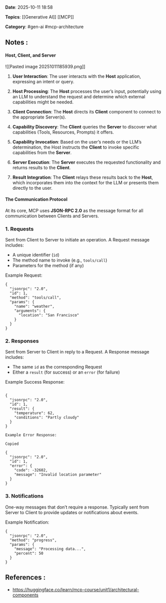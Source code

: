 **Date**: 2025-10-11 18:58

**Topics**: [[Generative AI]]  [[MCP]]

**Category**: #gen-ai #mcp-architecture

## Notes :

#### Host, Client, and Server

![[Pasted image 20251011185939.png]]

1. **User Interaction**: The user interacts with the **Host** application, expressing an intent or query.
    
2. **Host Processing**: The **Host** processes the user’s input, potentially using an LLM to understand the request and determine which external capabilities might be needed.
    
3. **Client Connection**: The **Host** directs its **Client** component to connect to the appropriate Server(s).
    
4. **Capability Discovery**: The **Client** queries the **Server** to discover what capabilities (Tools, Resources, Prompts) it offers.
    
5. **Capability Invocation**: Based on the user’s needs or the LLM’s determination, the Host instructs the **Client** to invoke specific capabilities from the **Server**.
    
6. **Server Execution**: The **Server** executes the requested functionality and returns results to the **Client**.
    
7. **Result Integration**: The **Client** relays these results back to the **Host**, which incorporates them into the context for the LLM or presents them directly to the user.

#### The Communication Protocol

At its core, MCP uses **JSON-RPC 2.0** as the message format for all communication between Clients and Servers.

### 1. Requests

Sent from Client to Server to initiate an operation. A Request message includes:

- A unique identifier (`id`)
- The method name to invoke (e.g., `tools/call`)
- Parameters for the method (if any)

Example Request:

```
{
  "jsonrpc": "2.0",
  "id": 1,
  "method": "tools/call",
  "params": {
    "name": "weather",
    "arguments": {
      "location": "San Francisco"
    }
  }
}
```
### 2. Responses

Sent from Server to Client in reply to a Request. A Response message includes:

- The same `id` as the corresponding Request
- Either a `result` (for success) or an `error` (for failure)

Example Success Response:

```

{
  "jsonrpc": "2.0",
  "id": 1,
  "result": {
    "temperature": 62,
    "conditions": "Partly cloudy"
  }
}

Example Error Response:

Copied

{
  "jsonrpc": "2.0",
  "id": 1,
  "error": {
    "code": -32602,
    "message": "Invalid location parameter"
  }
}
```

### 3. Notifications

One-way messages that don’t require a response. Typically sent from Server to Client to provide updates or notifications about events.

Example Notification:

```
{
  "jsonrpc": "2.0",
  "method": "progress",
  "params": {
    "message": "Processing data...",
    "percent": 50
  }
}
```
## References :

- https://huggingface.co/learn/mcp-course/unit1/architectural-components